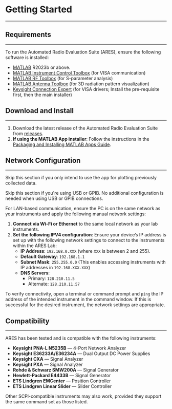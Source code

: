 # Getting Started

---

## Requirements

---

To run the Automated Radio Evaluation Suite (ARES), ensure the following software is installed:

- [MATLAB](https://www.mathworks.com/products/matlab.html) R2023b or above.
- [MATLAB Instrument Control Toolbox](https://www.mathworks.com/products/instrument.html) (for VISA communication)
- [MATLAB RF Toolbox](https://www.mathworks.com/products/rftoolbox.html) (for S-parameter analysis)
- [MATLAB Antenna Toolbox](https://www.mathworks.com/products/antenna.html) (for 3D radiation pattern visualization)
- [Keysight Connection Expert](https://www.keysight.com/us/en/lib/software-detail/computer-software/io-libraries-suite-downloads-2175637.html) (for VISA drivers; Install the pre-requisite first, then the main installer)

## Download and Install

---

1. Download the latest release of the Automated Radio Evaluation Suite from [releases](https://github.com/bolanosv/AutomatedRadioEvaluationSuite/releases).
2. **If using the MATLAB App installer**: Follow the instructions in the [Packaging and Installing MATLAB Apps Guide](https://www.mathworks.com/videos/packaging-and-installing-matlab-apps-70404.html).


## Network Configuration

---

Skip this section if you only intend to use the app for plotting previously collected data.

Skip this section if you're using USB or GPIB. No additional configuration is needed when using USB or GPIB connections.

For LAN-based communication, ensure the PC is on the same network as your instruments and apply the following manual network settings:
1. **Connect via Wi-Fi or Ethernet** to the same local network as your lab instruments.
2. **Set the following IPV4 configuration**: Ensure your device’s IP address is set up with the following network settings to connect to the instruments within the ARES Lab:
   - **IP Address**: `192.168.0.XXX` (where `XXX` is between 2 and 255).
   - **Default Gateway**: `192.168.1.1`
   - **Subnet Mask**: `255.255.0.0` (This enables accessing instruments with IP addresses in `192.168.XXX.XXX`)
   - **DNS Servers**:
     - Primary: `128.210.11.5`
     - Alternate: `128.210.11.57`

To verify connectivity, open a terminal or command prompt and `ping` the IP address of the intended instrument in the command window. If this is successful for the desired instrument, the network settings are appropriate.

## Compatibility

---

ARES has been tested and is compatible with the following instruments:

- **Keysight PNA-L N5235B** — 4-Port Network Analyzer
- **Keysight E36233A/E36234A** — Dual Output DC Power Supplies
- **Keysight CXA** — Signal Analyzer
- **Keysight PXA** — Signal Analyzer
- **Rohde & Schwarz SMW200A** — Signal Generator
- **Hewlett-Packard E4433B** — Signal Generator
- **ETS Lindgren EMCenter** — Position Controller
- **ETS Lindgren Linear Slider** — Slider Controller

Other SCPI-compatible instruments may also work, provided they support the same command set as those listed.
